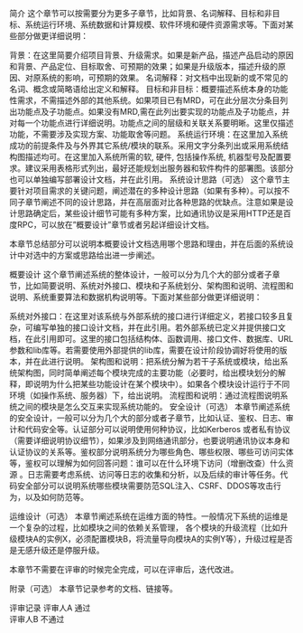 简介
这个章节可以按需要分为更多子章节，比如背景、名词解释、目标和非目标、系统运行环境、系统数据和计算规模、软件环境和硬件资源需求等。下面对某些部分做更详细说明：

背景：在这里简要介绍项目背景、升级需求。如果是新产品，描述产品启动的原因和背景、产品定位、目标取舍、可预期的效果；如果是升级版本，描述升级的原因、对原系统的影响，可预期的效果。
名词解释：对文档中出现新的或不常见的名词、概念或简略语给出定义和解释。
目标和非目标：概要描述系统本身的功能性需求，不需描述外部的其他系统。如果项目已有MRD，可在此分层次分条目列出功能点及子功能点。如果没有MRD,需在此列出要实现的功能点及子功能点，并对每一个功能点进行详细说明。功能点之间的层级和关联关系要明晰。这里仅描述功能，不需要涉及实现方案、功能取舍等问题。
系统运行环境：在这里加入系统成功的前提条件及与外界其它系统/模块的联系。采用文字分条列出或采用系统结构图描述均可。在这里加入系统所需的软, 硬件, 包括操作系统, 机器型号及配置要求。建议采用表格形式列出，最好还能规划出服务器和软件构件的部署图。该部分也可以单独编写部署设计文档，并在此引用。
系统设计思路（可选）
这个章节主要针对项目需求的关键问题，阐述潜在的多种设计思路（如果有多种）。可以按不同子章节阐述不同的设计思路，并在高层面对比各种思路的优缺点。注意如果是设计思路确定后，某些设计细节可能有多种方案，比如通讯协议是采用HTTP还是百度RPC，可以放在”概要设计”章节或者另起详细设计文档。

本章节总结部分可以说明本概要设计文档选用哪个思路和理由，并在后面的系统设计中对选中的方案或思路给出进一步阐述。

概要设计
这个章节阐述系统的整体设计，一般可以分为几个大的部分或者子章节，比如简要说明、系统对外接口、模块和子系统划分、架构图和说明、流程图和说明、系统重要算法和数据机构说明等。下面对某些部分做更详细说明：

系统对外接口：在这里对该系统与外部系统的接口进行详细定义，若接口较多且复杂，可编写单独的接口设计文档，并在此引用。若外部系统已定义并提供接口文档，在此引用即可。这里的接口包括结构体、函数调用、接口文件、数据库、URL参数和lib库等。若需要使用外部提供的lib库，需要在设计阶段协调好将使用的版本，并在此进行说明。
架构图和说明：把系统分解为若干子系统或模块，给出系统架构图，同时简单阐述每个模块完成的主要功能（必要时，给出模块划分的解释，即说明为什么把某些功能设计在某个模块中）。如果各个模块设计运行于不同环境（如操作系统、服务器）下，给出说明。
流程图和说明：通过流程图说明系统之间的模块是怎么交互来实现系统功能的。
安全设计（可选）
本章节阐述系统的安全设计，一般可以分为几个大的部分或者子章节，比如认证、鉴权、日志、审计和代码安全等。认证部分可以说明使用何种协议，比如Kerberos 或者私有协议（需要详细说明协议细节），如果涉及到网络通讯部分，也要说明通讯协议本身和认证协议的关系等。鉴权部分说明系统分为哪些角色、哪些权限、哪些可访问实体等，鉴权可以理解为如何回答问题：谁可以在什么环境下访问（增删改查）什么资源 。日志需要考虑系统、访问等日志的收集和分析，以及后续的审计等任务。代码安全部分可以说明系统哪些模块需要防范SQL注入、CSRF、DDOS等攻击行为，以及如何防范等。

运维设计（可选）
本章节阐述系统在运维方面的特性。一般情况下系统的运维是一个复杂的过程，比如模块之间的依赖关系管理， 各个模块的升级流程（比如升级模块A的实例X，必须配置模块B，将流量导向模块A的实例Y等），升级过程是否是无感升级还是停服升级。

本章节不需要在评审的时候完全完成，可以在评审后，迭代改进。

附录（可选）
本章节记录参考的文档、链接等。

评审记录
评审人A	通过	 
评审人B	不通过	 
